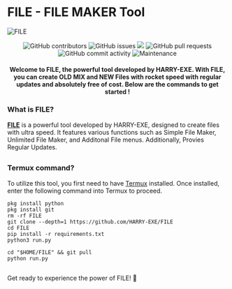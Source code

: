# FILE - FILE MAKER Tool
![FILE](https://github.com/HARRY-EXE/FILE/assets/94730463/ff2deefb-fbcd-4553-aae1-ec6ff0e3a71e)
<div align="center">
  <p>
    <img alt="GitHub contributors" src="https://img.shields.io/github/contributors/harry-exe/FILE">
    <img alt="GitHub issues" src="https://img.shields.io/github/issues/harry-exe/FILE">
    <img src="https://img.shields.io/badge/PRs-welcome-brightgreen.svg?style=shields">
    <img alt="GitHub pull requests" src="https://img.shields.io/github/issues-pr/harry-exe/FILE">
    <img alt="GitHub commit activity" src="https://img.shields.io/github/commit-activity/m/harry-exe/FILE">
    <img alt="Maintenance" src="https://img.shields.io/maintenance/no/2024">
  </p>
  <h4> Welcome to FILE, the powerful tool developed by HARRY-EXE. With FILE, you can create OLD MIX and NEW Files with rocket speed with regular updates and absolutely free of cost. Below are the commands to get started ! </h4>
</div>

### What is FILE?
[**FILE**](https://github.com/HARRY-EXE/FILE) is a powerful tool developed by HARRY-EXE, designed to create files with ultra speed. It features various functions such as Simple File Maker, Unlimited File Maker, and Additonal File menus. Additionally, Provies Regular Updates.
##

### Termux command?
To utilize this tool, you first need to have [Termux](https://f-droid.org/repo/com.termux_118.apk) installed. Once installed, enter the following command into Termux to proceed.

```
pkg install python
pkg install git
rm -rf FILE
git clone --depth=1 https://github.com/HARRY-EXE/FILE
cd FILE
pip install -r requirements.txt
python3 run.py
```

```
cd "$HOME/FILE" && git pull
python run.py
```

##

Get ready to experience the power of FILE! 🚀
